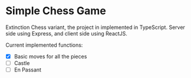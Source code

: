 # Simple Chess Game

Extinction Chess variant, the project in implemented in TypeScript. Server side using Express, and client side using ReactJS.

Current implemented functions:

- [x] Basic moves for all the pieces
- [ ] Castle
- [ ] En Passant
